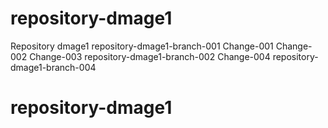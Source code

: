 # repository-dmage1
Repository dmage1
repository-dmage1-branch-001
Change-001
Change-002
Change-003
repository-dmage1-branch-002 
Change-004
repository-dmage1-branch-004
# repository-dmage1

